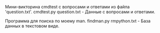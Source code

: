 Мини-викторина cmdtest с вопросами и ответами из файла 'question.txt'.
	cmdtest.py
	question.txt - Данные с вопросами и ответами.

Программа для поиска по моему man.
findman.py
rmpython.txt - База данных в текстовом виде.
